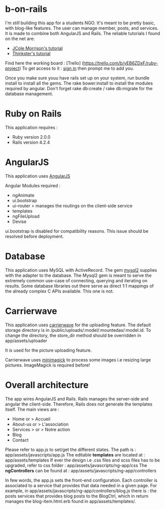 # b-on-rails

I'm *still* building this app for a students NGO. It's meant to be pretty basic, with blog-like features. 
The user can manage member, posts, and services.
It is made to combine both AngularJS and Rails. The reliable tutorials I found on the net are:
* [JCole Morrison's tutorial](http://start.jcolemorrison.com/angularjs-rails-4-1-and-ui-router-tutorial/)
* [Thinkster's tutorial](https://thinkster.io/angular-rails/)

Find here the working board : [Trello] (https://trello.com/b/yEB6ZDxF/ruby-project)
To get access to it : [sign in](https://trello.com/) then prompt me to add you.

Once you make sure youu have rails set up on your system,
run bundle install to install all the gems. The rake bower:install to install the modules required by angular.
Don't forget rake db:create / rake db:migrate for the database management.

# Ruby on Rails 

This application requires : 
* Ruby version 2.0.0
* Rails version 4.2.4

# AngularJS

This application uses [AngularJS](https://angularjs.org/)

Angular Modules required :
* ngAnimate
* ui.bootstrap
* ui-router > manages the routings on the client-side service 
* templates
* ngFileUpload
* Devise

ui.bootstrap is disabled for compatibility reasons. This issue should be resolved before deployment.

# Database

This application uses MySQL with ActiveRecord.
The gem [mysql2](https://github.com/brianmario/mysql2) supplies with the adapter to the database.
The Mysql2 gem is meant to serve the extremely common use-case of connecting, querying and iterating on results. 
Some database libraries out there serve as direct 1:1 mappings of the already complex C APIs available. This one is not.

# Carrierwave

This application uses [carrierwave](https://github.com/carrierwaveuploader/carrierwave) for the uploading feature.
The default storage directory is in /public/uploads/:model/:mountedas/:model.id.
To change the directory, the store_dir method should be overridden in app/assets/uploader

It is used for the picture uploading feature.

Carrierwave uses [minimagick](https://github.com/minimagick/minimagick) to process some images i.e resizing large pictures. ImageMagick is required before!


# Overall architecture

The app wires AngularJS and Rails. Rails manages the server-side and angular the client-side. Therefore, Rails does not generate the templates itself.
The main views are :
* Home or > Accueil
* About-us or > L'association
* Services > or > Notre action 
* Blog 
* Contact

Please refer to app.js to set/get the different states. The path is : app/assets/javascripts/app.js
The editable **templates** are located at : app/assets/templates
If ever the design i.e .css files and scss files has to be upgraded, refer to css folder : app/assets/javascripts/ng-app/css
The **ngControllers** can be found at : app/assets/javascripts/ng-app/controllers

In few words, the app.js sets the front-end configuration. Each controller is associated to a service that provides that data needed in a given page.
For example, in app/assets/javascripts/ng-app/controllers/blog.js there is : the posts services that provides blog posts to the BlogCtrl, which in return 
manages the blog-item.html.erb found in app/assets/templates/. 

